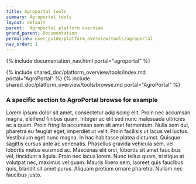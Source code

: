 ```yaml
---
title: Agroportal tools
summary: Agroportal tools
layout: default
parent:  Agroportal platform overview
grand_parent: Documentation
permalink: user_guide/platform_overview/tools/agroportal
nav_order: 1
---
```

{% include documentation_nav.html portal="agroportal" %}

{% include shared_doc/platform_overview/tools/index.md portal="AgroPortal" %}
{% include shared_doc/platform_overview/tools/browse.md portal="AgroPortal" %}

### A specific section to AgroPortal browse for example
Lorem ipsum dolor sit amet, consectetur adipiscing elit. Proin nec accumsan magna, eleifend finibus quam. Integer ac elit sed nunc malesuada ultricies ac a quam. Proin fringilla accumsan sem sit amet fermentum. Nulla sem dui, pharetra eu feugiat eget, imperdiet ut velit. Proin facilisis ut lacus vel luctus. Vestibulum eget nunc magna. In hac habitasse platea dictumst. Quisque sagittis cursus ante ac venenatis. Phasellus gravida vehicula sem, vel lobortis metus euismod ac. Maecenas elit orci, lobortis sit amet faucibus vel, tincidunt a ligula. Proin nec lacus lorem. Nunc tellus quam, tristique at volutpat nec, maximus vel quam. Mauris libero sem, laoreet quis faucibus quis, blandit sit amet purus. Aliquam pretium ornare pharetra. Nullam nec faucibus justo.